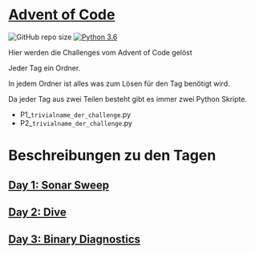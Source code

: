 #  [Advent of Code](https://adventofcode.com/)

![GitHub repo size](https://img.shields.io/github/repo-size/flachderplatte/adventofcode_py)
[![Python 3.6](https://img.shields.io/badge/python-3.8.10-blue.svg)](https://www.python.org/downloads/release/python-3810/)

Hier werden die Challenges vom Advent of Code gelöst

Jeder Tag ein Ordner.

In jedem Ordner ist alles was zum Lösen für den Tag benötigt wird.

Da jeder Tag aus zwei Teilen besteht gibt es immer zwei Python Skripte.

- P1_`trivialname_der_challenge`.py
- P2_`trivialname_der_challenge`.py

# Beschreibungen zu den Tagen
## [Day 1: Sonar Sweep](Day1/README.md)
## [Day 2: Dive](Day2/README.md)
## [Day 3: Binary Diagnostics](Day3/README.md)
